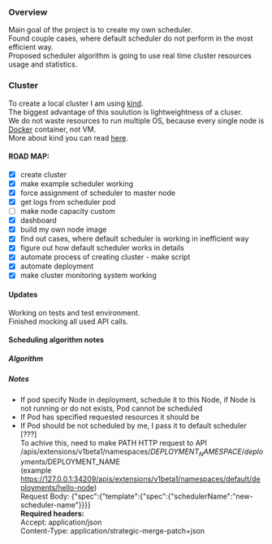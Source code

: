 ### __Overview__
Main goal of the project is to create my own scheduler. <br>
Found couple cases, where default scheduler do not perform in the most efficient way. <br>
Proposed scheduler algorithm is going to use real time cluster resources usage and statistics.

### __Cluster__
To create a local cluster I am using [kind](https://github.com/kubernetes-sigs/kind). <br>
The biggest advantage of this soulution is lightweightness of a cluser. <br>
We do not waste resources to run multiple OS, because every single node is [Docker](https://www.docker.com/) container, not VM. <br>
More about kind you can read [here](https://kind.sigs.k8s.io/).

#### __ROAD MAP__:
- [x] create cluster								<br>
- [x] make example scheduler working 				 <br>
- [x] force assignment of scheduler to master node 		<br>
- [x] get logs from scheduler pod					<br>
- [ ] make node capacity custom  				<br>
- [x] dashboard							<br>
- [x] build my own node image <br>
- [x] find out cases, where default scheduler is working in inefficient way  <br>
- [x] figure out how default scheduler works in details <br>
- [x] automate process of creating cluster - make script <br>
- [x] automate deployment  				<br>
- [x] make cluster monitoring system working <br>

#### __Updates__
Working on tests and test environment. <br>
Finished mocking all used API calls. <br>

#### __Scheduling algorithm notes__

##### __Algorithm__

##### __Notes__
- If pod specify Node in deployment, schedule it to this Node, if Node is not running
or do not exists, Pod cannot be scheduled
- If Pod has specified requested resources it should be
- If Pod should be not scheduled by me, I pass it to default scheduler [???] <br>
To achive this, need to make PATH HTTP request to API /apis/extensions/v1beta1/namespaces/$DEPLOYMENT_NAMESPACE/deployments/$DEPLOYMENT_NAME<br>
(example  https://127.0.0.1:34209/apis/extensions/v1beta1/namespaces/default/deployments/hello-node) <br>
Request Body: {"spec":{"template":{"spec":{"schedulerName":"new-scheduler-name"}}}} <br>
__Required headers:__<br>
Accept: application/json <br>
Content-Type: application/strategic-merge-patch+json  <br>
